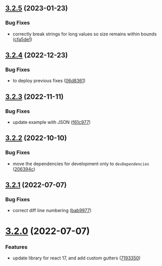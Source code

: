 ## [3.2.5](https://github.com/aeolun/react-diff-viewer-continued/compare/v3.2.4...v3.2.5) (2023-01-23)


### Bug Fixes

* correctly break strings for long values so size remains within bounds ([cfa5de1](https://github.com/aeolun/react-diff-viewer-continued/commit/cfa5de1905644c34152dc8a692191d1e32410353))

## [3.2.4](https://github.com/aeolun/react-diff-viewer-continued/compare/v3.2.3...v3.2.4) (2022-12-23)


### Bug Fixes

* to deploy previous fixes ([06d8361](https://github.com/aeolun/react-diff-viewer-continued/commit/06d83614204d0c48c3ac654b06c43ba42f679c56))

## [3.2.3](https://github.com/aeolun/react-diff-viewer-continued/compare/v3.2.2...v3.2.3) (2022-11-11)


### Bug Fixes

* update example with JSON ([f61c977](https://github.com/aeolun/react-diff-viewer-continued/commit/f61c977302415774dd32d48aca3addb7122ffa55))

## [3.2.2](https://github.com/aeolun/react-diff-viewer-continued/compare/v3.2.1...v3.2.2) (2022-10-10)


### Bug Fixes

* move the dependencies for development only to `devDependencies` ([206394c](https://github.com/aeolun/react-diff-viewer-continued/commit/206394cb16352f2c3601383b8510b4dee9578405))

## [3.2.1](https://github.com/aeolun/react-diff-viewer-continued/compare/v3.2.0...v3.2.1) (2022-07-07)


### Bug Fixes

* correct diff line numbering ([bab9977](https://github.com/aeolun/react-diff-viewer-continued/commit/bab99777fd687f85be68fb5c2990e554b6cb70bf))

# [3.2.0](https://github.com/aeolun/react-diff-viewer-continued/compare/v3.1.1...v3.2.0) (2022-07-07)

### Features

- update library for react 17, and add custom gutters ([7193350](https://github.com/aeolun/react-diff-viewer-continued/commit/7193350187ed5b13989e6d5e5ade40f3a45c943b))

